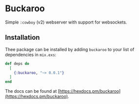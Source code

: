 # Buckaroo

Simple `:cowboy` (v2) webserver with support for websockets.

## Installation

Thee package can be installed
by adding `buckaroo` to your list of dependencies in `mix.exs`:

```elixir
def deps do
  [
    {:buckaroo, "~> 0.0.1"}
  ]
end
```

The docs can be found at [https://hexdocs.pm/buckaroo](https://hexdocs.pm/buckaroo).
